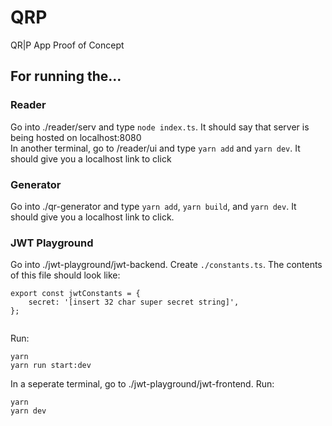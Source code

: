 # QRP
QR|P App Proof of Concept

## For running the...
### Reader
Go into ./reader/serv and type ```node index.ts```. It should say that server is being hosted on localhost:8080  
In another terminal, go to /reader/ui and type ```yarn add``` and ```yarn dev```. It should give you a localhost link to click
### Generator

Go into ./qr-generator and type ```yarn add```, ```yarn build```, and ```yarn dev```. It should give you a localhost link to click.

### JWT Playground
Go into ./jwt-playground/jwt-backend. 
Create ```./constants.ts```. The contents of this file should look like:
```
export const jwtConstants = {
    secret: '[insert 32 char super secret string]',
};
  
```
Run:
```
yarn
yarn run start:dev
```
In a seperate terminal, go to ./jwt-playground/jwt-frontend. Run:
```
yarn
yarn dev
```
